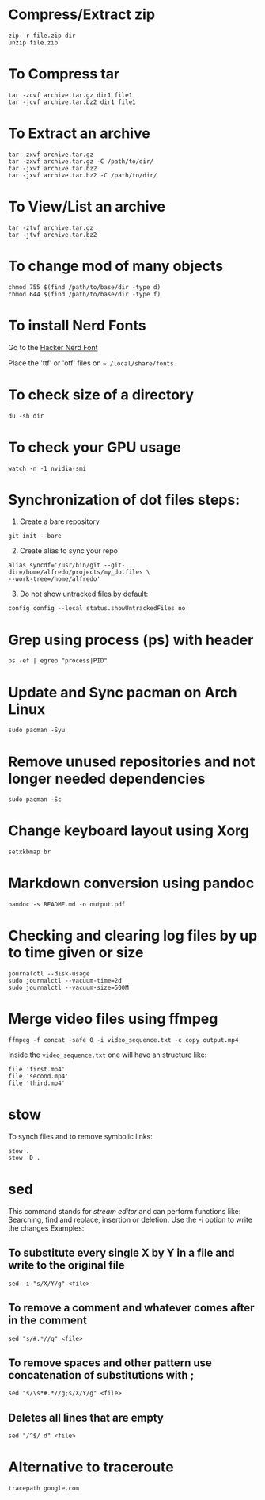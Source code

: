 # Compress/Extract zip
```console
zip -r file.zip dir
unzip file.zip
```

# To Compress tar
```console
tar -zcvf archive.tar.gz dir1 file1
tar -jcvf archive.tar.bz2 dir1 file1
```

# To Extract an archive
```console
tar -zxvf archive.tar.gz
tar -zxvf archive.tar.gz -C /path/to/dir/
tar -jxvf archive.tar.bz2
tar -jxvf archive.tar.bz2 -C /path/to/dir/
```

# To View/List an archive
```console
tar -ztvf archive.tar.gz
tar -jtvf archive.tar.bz2
```

# To change mod of many objects
```console
chmod 755 $(find /path/to/base/dir -type d)
chmod 644 $(find /path/to/base/dir -type f)
```

# To install Nerd Fonts
Go to the [Hacker Nerd Font](https://github.com/ryanoasis/nerd-fonts/tree/master/patched-fonts/Hack)

Place the 'ttf' or 'otf' files on `~./local/share/fonts`

# To check size of a directory
```console
du -sh dir
```
# To check your GPU usage
```console
watch -n -1 nvidia-smi
```

# Synchronization of dot files steps:
  1. Create a bare repository
```console
git init --bare
```
  2. Create alias to sync your repo 
```console
alias syncdf='/usr/bin/git --git-dir=/home/alfredo/projects/my_dotfiles \
--work-tree=/home/alfredo'
```
  3. Do not show untracked files by default:
```console
config config --local status.showUntrackedFiles no
```

# Grep using process (ps) with header
```console
ps -ef | egrep "process|PID"   
```

# Update and Sync pacman on Arch Linux
```console
sudo pacman -Syu
```

# Remove unused repositories and not longer needed dependencies
```console
sudo pacman -Sc
```

# Change keyboard layout using Xorg
```console
setxkbmap br
```
# Markdown conversion using pandoc
```
pandoc -s README.md -o output.pdf
```

# Checking and clearing log files by up to time given or size
```console
journalctl --disk-usage
sudo journalctl --vacuum-time=2d
sudo journalctl --vacuum-size=500M
```

# Merge video files using ffmpeg
```console
ffmpeg -f concat -safe 0 -i video_sequence.txt -c copy output.mp4
```
Inside the `video_sequence.txt` one will have an structure like:
```
file 'first.mp4'
file 'second.mp4'
file 'third.mp4'
```

# stow 
To synch files and to remove symbolic links:
```console
stow .
stow -D .
```

# sed
This command stands for *_stream editor_* and can perform functions like:
Searching, find and replace, insertion or deletion. Use the -i option to write the changes
Examples:

## To substitute every single X by Y in a file and write to the original file
```console
sed -i "s/X/Y/g" <file>
```

## To remove a comment and whatever comes after in the comment
```console
sed "s/#.*//g" <file>
```

## To remove spaces and other pattern use concatenation of substitutions with ;
```console
sed "s/\s*#.*//g;s/X/Y/g" <file>
```

## Deletes all lines that are empty
```console
sed "/^$/ d" <file>
```

# Alternative to traceroute
```console
tracepath google.com
```
